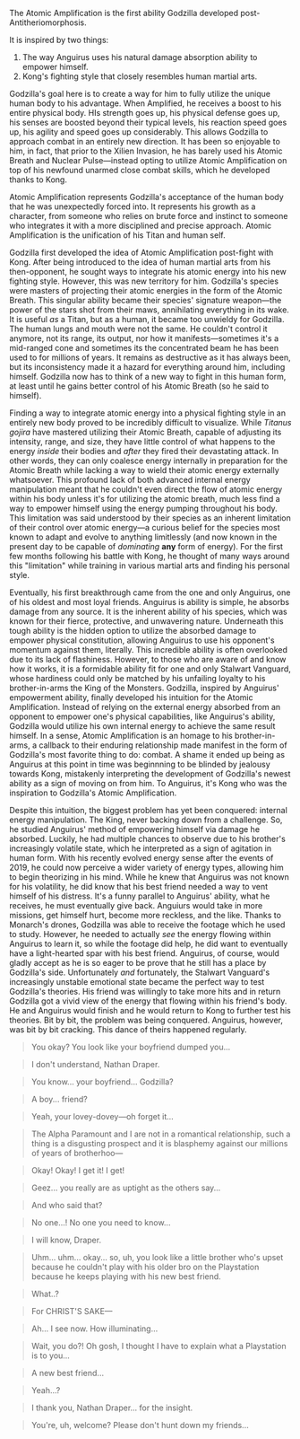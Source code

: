 The Atomic Amplification is the first ability Godzilla developed post-Antitheriomorphosis. 

It is inspired by two things:
1. The way Anguirus uses his natural damage absorption ability to empower himself. 
2. Kong's fighting style that closely resembles human martial arts. 

Godzilla's goal here is to create a way for him to fully utilize the unique human body to his advantage. When Amplified, he receives a boost to his entire physical body. HIs strength goes up, his physical defense goes up, his senses are boosted beyond their typical levels, his reaction speed goes up, his agility and speed goes up considerably. This allows Godzilla to approach combat in an entirely new direction. It has been so enjoyable to him, in fact, that prior to the Xilien Invasion, he has barely used his Atomic Breath and Nuclear Pulse—instead opting to utilize Atomic Amplification on top of his newfound unarmed close combat skills, which he developed thanks to Kong.

Atomic Amplification represents Godzilla's acceptance of the human body that he was unexpectedly forced into. It represents his growth as a character, from someone who relies on brute force and instinct to someone who integrates it with a more disciplined and precise approach. Atomic Amplification is the unification of his Titan and human self.

Godzilla first developed the idea of Atomic Amplification post-fight with Kong. After being introduced to the idea of human martial arts from his then-opponent, he sought ways to integrate his atomic energy into his new fighting style. However, this was new territory for him. Godzilla's species were masters of projecting their atomic energies in the form of the Atomic Breath. This singular ability became their species' signature weapon—the power of the stars shot from their maws, annihilating everything in its wake. It is useful *as* a Titan, but as a human, it became too unwieldy for Godzilla. The human lungs and mouth were not the same. He couldn't control it anymore, not its range, its output, nor how it manifests—sometimes it's a mid-ranged cone and sometimes its the concentrated beam he has been used to for millions of years. It remains as destructive as it has always been, but its inconsistency made it a hazard for everything around him, including himself. Godzilla now has to think of a new way to fight in this human form, at least until he gains better control of his Atomic Breath (so he said to himself). 

Finding a way to integrate atomic energy into a physical fighting style in an entirely new body proved to be incredibly difficult to visualize. While *Titanus gojira* have mastered utilizing their Atomic Breath, capable of adjusting its intensity, range, and size, they have little control of what happens to the energy *inside* their bodies and *after* they fired their devastating attack. In other words, they can only coalesce energy internally in preparation for the Atomic Breath while lacking a way to wield their atomic energy externally whatsoever. This profound lack of both advanced internal energy manipulation meant that he couldn't even direct the flow of atomic energy within his body unless it's for utilizing the atomic breath, much less find a way to empower himself using the energy pumping throughout his body. This limitation was said understood by their species as an inherent limitation of their control over atomic energy—a curious belief for the species most known to adapt and evolve to anything limitlessly (and now known in the present day to be capable of *dominating* **any** form of energy). For the first few months following his battle with Kong, he thought of many ways around this "limitation" while training in various martial arts and finding his personal style. 

Eventually, his first breakthrough came from the one and only Anguirus, one of his oldest and most loyal friends. Anguirus is ability is simple, he absorbs damage from any source. It is the inherent ability of his species, which was known for their fierce, protective, and unwavering nature. Underneath this tough ability is the hidden option to utilize the absorbed damage to empower physical constitution, allowing Anguirus to use his opponent's momentum against them, literally. This incredible ability is often overlooked due to its lack of flashiness. However, to those who are aware of and know how it works, it is a formidable ability fit for one and only Stalwart Vanguard, whose hardiness could only be matched by his unfailing loyalty to his brother-in-arms the King of the Monsters. Godzilla, inspired by Anguirus' empowerment ability, finally developed his intuition for the Atomic Amplification. Instead of relying on the external energy absorbed from an opponent to empower one's physical capabilities, like Anguirus's ability, Godzilla would utilize his own internal energy to achieve the same result himself. In a sense, Atomic Amplification is an homage to his brother-in-arms, a callback to their enduring relationship made manifest in the form of Godzilla's most favorite thing to do: combat. A shame it ended up being as Anguirus at this point in time was beginnning to be blinded by jealousy towards Kong, mistakenly interpreting the development of Godzilla's newest ability as a sign of moving on from him. To Anguirus, it's Kong who was the inspiration to Godzilla's Atomic Amplification.

Despite this intuition, the biggest problem has yet been conquered: internal energy manipulation. The King, never backing down from a challenge. So, he studied Anguirus' method of empowering himself via damage he absorbed. Luckily, he had multiple chances to observe due to his brother's increasingly volatile state, which he interpreted as a sign of agitation in human form. With his recently evolved energy sense after the events of 2019, he could now perceive a wider variety of energy types, allowing him to begin theorizing in his mind. While he knew that Anguirus was not known for his volatility, he did know that his best friend needed a way to vent himself of his distress. It's a funny parallel to Anguirus' ability, what he receives, he must eventually give back. Anguiurs would take in more missions, get himself hurt, become more reckless, and the like. Thanks to Monarch's drones, Godzilla was able to receive the footage which he used to study. However, he needed to actually *see* the energy flowing within Anguirus to learn it, so while the footage did help, he did want to eventually have a light-hearted spar with his best friend. Anguirus, of course, would gladly accept as he is so eager to be prove that he still has a place by Godzilla's side. Unfortunately *and* fortunately, the Stalwart Vanguard's increasingly unstable emotional state became the perfect way to test Godzilla's theories. His friend was willingly to take more hits and in return Godzilla got a vivid view of the energy that flowing within his friend's body. He and Anguirus would finish and he would return to Kong to further test his theories. Bit by bit, the problem was being conquered. Anguirus, however, was bit by bit cracking. This dance of theirs happened regularly.


> You okay? You look like your boyfriend dumped you...

> I don't understand, Nathan Draper. 

> You know... your boyfriend... Godzilla?

> A boy... friend?

> Yeah, your lovey-dovey—oh forget it...

> The Alpha Paramount and I are not in a romantical relationship, such a thing is a disgusting prospect and it is blasphemy against our millions of years of brotherhoo—

> Okay! Okay! I get it! I get!

>Geez... you really are as uptight as the others say...

> And who said that?

> No one...! No one you need to know...

> I will know, Draper.

> Uhm... uhm... okay... so, uh, you look like a little brother who's upset because he couldn't play with his older bro on the Playstation because he keeps playing with his new best friend.

>What..?

>For CHRIST'S SAKE—

>Ah... I see now. How illuminating...

>Wait, you do?! Oh gosh, I thought I have to explain what a Playstation is to you...

>A new best friend... 

> Yeah...?

>I thank you, Nathan Draper... for the insight.

>You're, uh, welcome? Please don't hunt down my friends...